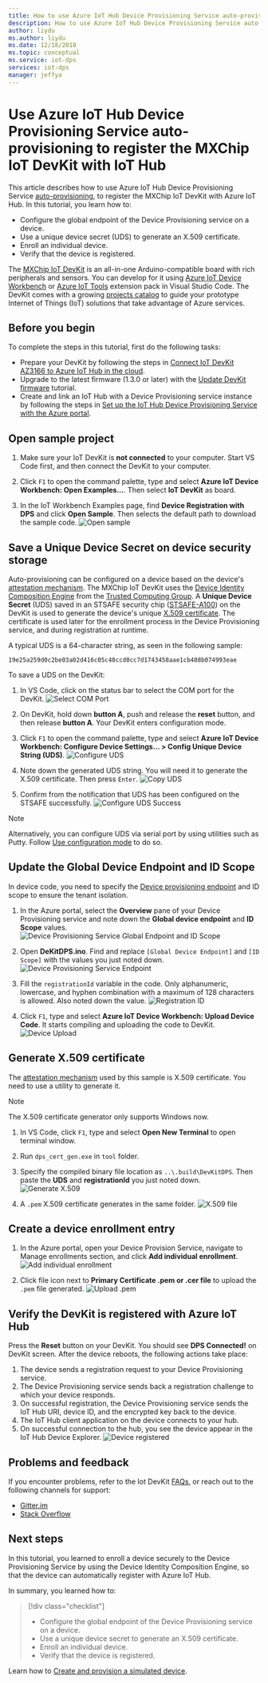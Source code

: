 ```yaml
---
title: How to use Azure IoT Hub Device Provisioning Service auto-provisioning to register the MXChip IoT DevKit with IoT Hub  | Microsoft Docs
description: How to use Azure IoT Hub Device Provisioning Service auto-provisioning to register the MXChip IoT DevKit with IoT Hub.
author: liydu
ms.author: liydu
ms.date: 12/18/2018
ms.topic: conceptual
ms.service: iot-dps
services: iot-dps
manager: jeffya
---
```


# Use Azure IoT Hub Device Provisioning Service auto-provisioning to register the MXChip IoT DevKit with IoT Hub

This article describes how to use Azure IoT Hub Device Provisioning Service [auto-provisioning](concepts-auto-provisioning.md), to register the MXChip IoT DevKit with Azure IoT Hub. In this tutorial, you learn how to:

* Configure the global endpoint of the Device Provisioning service on a device.
* Use a unique device secret (UDS) to generate an X.509 certificate.
* Enroll an individual device.
* Verify that the device is registered.

The [MXChip IoT DevKit](https://aka.ms/iot-devkit) is an all-in-one Arduino-compatible board with rich peripherals and sensors. You can develop for it using [Azure IoT Device Workbench](https://aka.ms/iot-workbench) or [Azure IoT Tools](https://aka.ms/azure-iot-tools) extension pack in Visual Studio Code. The DevKit comes with a growing [projects catalog](https://microsoft.github.io/azure-iot-developer-kit/docs/projects/) to guide your prototype Internet of Things (IoT) solutions that take advantage of Azure services.

## Before you begin

To complete the steps in this tutorial, first do the following tasks:

* Prepare your DevKit by following the steps in [Connect IoT DevKit AZ3166 to Azure IoT Hub in the cloud](https://docs.microsoft.com/en-us/azure/iot-hub/iot-hub-arduino-iot-devkit-az3166-get-started).
* Upgrade to the latest firmware (1.3.0 or later) with the [Update DevKit firmware](https://microsoft.github.io/azure-iot-developer-kit/docs/firmware-upgrading/) tutorial.
* Create and link an IoT Hub with a Device Provisioning service instance by following the steps in [Set up the IoT Hub Device Provisioning Service with the Azure portal](/azure/iot-dps/quick-setup-auto-provision).

## Open sample project

1. Make sure your IoT DevKit is **not connected** to your computer. Start VS Code first, and then connect the DevKit to your computer.

1. Click `F1` to open the command palette, type and select **Azure IoT Device Workbench: Open Examples...**. Then select **IoT DevKit** as board.

1. In the IoT Workbench Examples page, find **Device Registration with DPS** and click **Open Sample**. Then selects the default path to download the sample code.
    ![Open sample](media/how-to-connect-mxchip-iot-devkit/open-sample.png)

## Save a Unique Device Secret on device security storage

Auto-provisioning can be configured on a device based on the device's [attestation mechanism](concepts-security.md#attestation-mechanism). The MXChip IoT DevKit uses the [Device Identity Composition Engine](https://trustedcomputinggroup.org/wp-content/uploads/Foundational-Trust-for-IOT-and-Resource-Constrained-Devices.pdf) from the [Trusted Computing Group](https://trustedcomputinggroup.org). A **Unique Device Secret** (UDS) saved in an STSAFE security chip ([STSAFE-A100](https://microsoft.github.io/azure-iot-developer-kit/docs/understand-security-chip/)) on the DevKit is used to generate the device's unique [X.509 certificate](concepts-security.md#x509-certificates). The certificate is used later for the enrollment process in the Device Provisioning service, and during registration at runtime.

A typical UDS is a 64-character string, as seen in the following sample:

```
19e25a259d0c2be03a02d416c05c48ccd0cc7d1743458aae1cb488b074993eae
```

To save a UDS on the DevKit:

1. In VS Code, click on the status bar to select the COM port for the DevKit.
  ![Select COM Port](media/how-to-connect-mxchip-iot-devkit/select-com.png)

1. On DevKit, hold down **button A**, push and release the **reset** button, and then release **button A**. Your DevKit enters configuration mode.

1. Click `F1` to open the command palette, type and select **Azure IoT Device Workbench: Configure Device Settings... > Config Unique Device String (UDS)**.
  ![Configure UDS](media/how-to-connect-mxchip-iot-devkit/config-uds.png)

1. Note down the generated UDS string. You will need it to generate the X.509 certificate. Then press `Enter`.
  ![Copy UDS](media/how-to-connect-mxchip-iot-devkit/copy-uds.png)

1. Confirm from the notification that UDS has been configured on the STSAFE successfully.
  ![Configure UDS Success](media/how-to-connect-mxchip-iot-devkit/config-uds-success.png)

> [!NOTE]
> Alternatively, you can configure UDS via serial port by using utilities such as Putty. Follow [Use configuration mode](https://microsoft.github.io/azure-iot-developer-kit/docs/use-configuration-mode/) to do so.

## Update the Global Device Endpoint and ID Scope

In device code, you need to specify the [Device provisioning endpoint](/azure/iot-dps/concepts-service#device-provisioning-endpoint) and ID scope to ensure the tenant isolation.

1. In the Azure portal, select the **Overview** pane of your Device Provisioning service and note down the **Global device endpoint** and **ID Scope** values.
  ![Device Provisioning Service Global Endpoint and ID Scope](media/how-to-connect-mxchip-iot-devkit/dps-global-endpoint.png)

1. Open **DeKitDPS.ino**. Find and replace `[Global Device Endpoint]` and `[ID Scope]` with the values you just noted down.
  ![Device Provisioning Service Endpoint](media/how-to-connect-mxchip-iot-devkit/endpoint.png)

1. Fill the `registrationId` variable in the code. Only alphanumeric, lowercase, and hyphen combination with a maximum of 128 characters is allowed. Also noted down the value.
  ![Registration ID](media/how-to-connect-mxchip-iot-devkit/registration-id.png)

1. Click `F1`, type and select **Azure IoT Device Workbench: Upload Device Code**. It starts compiling and uploading the code to DevKit.
  ![Device Upload](media/how-to-connect-mxchip-iot-devkit/device-upload.png)

## Generate X.509 certificate

The [attestation mechanism](/azure/iot-dps/concepts-device#attestation-mechanism) used by this sample is X.509 certificate. You need to use a utility to generate it.

> [!NOTE]
> The X.509 certificate generator only supports Windows now.

1. In VS Code, click `F1`, type and select **Open New Terminal** to open terminal window.

1. Run `dps_cert_gen.exe` in `tool` folder.

1. Specify the compiled binary file location as `..\.build\DevKitDPS`. Then paste the **UDS** and **registrationId** you just noted down. 
  ![Generate X.509](media/how-to-connect-mxchip-iot-devkit/gen-x509.png)

1. A `.pem` X.509 certificate generates in the same folder.
  ![X.509 file](media/how-to-connect-mxchip-iot-devkit/pem-file.png)

## Create a device enrollment entry

1. In the Azure portal, open your Device Provision Service, navigate to Manage enrollments section, and click **Add individual enrollment**.
  ![Add individual enrollment](media/how-to-connect-mxchip-iot-devkit/add-enrollment.png)

1. Click file icon next to **Primary Certificate .pem or .cer file** to upload the `.pem` file generated.
  ![Upload .pem](media/how-to-connect-mxchip-iot-devkit/upload-pem.png)

## Verify the DevKit is registered with Azure IoT Hub

Press the **Reset** button on your DevKit. You should see **DPS Connected!** on DevKit screen. After the device reboots, the following actions take place:

1. The device sends a registration request to your Device Provisioning service.
1. The Device Provisioning service sends back a registration challenge to which your device responds.
1. On successful registration, the Device Provisioning service sends the IoT Hub URI, device ID, and the encrypted key back to the device.
1. The IoT Hub client application on the device connects to your hub.
1. On successful connection to the hub, you see the device appear in the IoT Hub Device Explorer.
  ![Device registered](./media/how-to-connect-mxchip-iot-devkit/device-registered.png)

## Problems and feedback

If you encounter problems, refer to the Iot DevKit [FAQs](https://microsoft.github.io/azure-iot-developer-kit/docs/faq/), or reach out to the following channels for support:

* [Gitter.im](http://gitter.im/Microsoft/azure-iot-developer-kit)
* [Stack Overflow](https://stackoverflow.com/questions/tagged/iot-devkit)

## Next steps

In this tutorial, you learned to enroll a device securely to the Device Provisioning Service by using the Device Identity Composition Engine, so that the device can automatically register with Azure IoT Hub. 

In summary, you learned how to:

> [!div class="checklist"]
> * Configure the global endpoint of the Device Provisioning service on a device.
> * Use a unique device secret to generate an X.509 certificate.
> * Enroll an individual device.
> * Verify that the device is registered.

Learn how to [Create and provision a simulated device](./quick-create-simulated-device.md).

